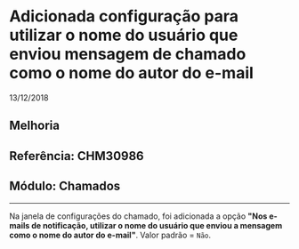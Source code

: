 # Adicionada configuração para utilizar o nome do usuário que enviou mensagem de chamado como o nome do autor do e-mail
13/12/2018
## Melhoria
## Referência: CHM30986
## Módulo: Chamados
***

Na janela de configurações do chamado, foi adicionada a opção **"Nos e-mails de notificação, utilizar o nome do usuário que enviou a mensagem como o nome do autor do e-mail"**. Valor padrão = `Não`.